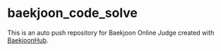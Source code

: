 # baekjoon_code_solve
This is an auto push repository for Baekjoon Online Judge created with [BaekjoonHub](https://github.com/BaekjoonHub/BaekjoonHub).
